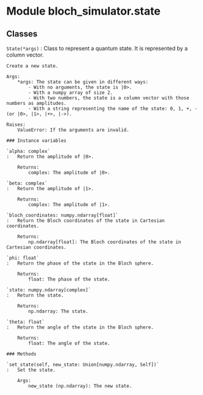 Module bloch_simulator.state
============================

Classes
-------

`State(*args)`
:   Class to represent a quantum state. It is represented by a column vector.
    
    Create a new state.
    
    Args:
        *args: The state can be given in different ways:
            - With no arguments, the state is |0>.
            - With a numpy array of size 2.
            - With two numbers, the state is a column vector with those numbers as amplitudes.
            - With a string representing the name of the state: 0, 1, +, - (or |0>, |1>, |+>, |->).
    
    Raises:
        ValueError: If the arguments are invalid.

    ### Instance variables

    `alpha: complex`
    :   Return the amplitude of |0>.
        
        Returns:
            complex: The amplitude of |0>.

    `beta: complex`
    :   Return the amplitude of |1>.
        
        Returns:
            complex: The amplitude of |1>.

    `bloch_coordinates: numpy.ndarray[float]`
    :   Return the Bloch coordinates of the state in Cartesian coordinates.
        
        Returns:
            np.ndarray[float]: The Bloch coordinates of the state in Cartesian coordinates.

    `phi: float`
    :   Return the phase of the state in the Bloch sphere.
        
        Returns:
            float: The phase of the state.

    `state: numpy.ndarray[complex]`
    :   Return the state.
        
        Returns:
            np.ndarray: The state.

    `theta: float`
    :   Return the angle of the state in the Bloch sphere.
        
        Returns:
            float: The angle of the state.

    ### Methods

    `set_state(self, new_state: Union[numpy.ndarray, Self])`
    :   Set the state.
        
        Args:
            new_state (np.ndarray): The new state.